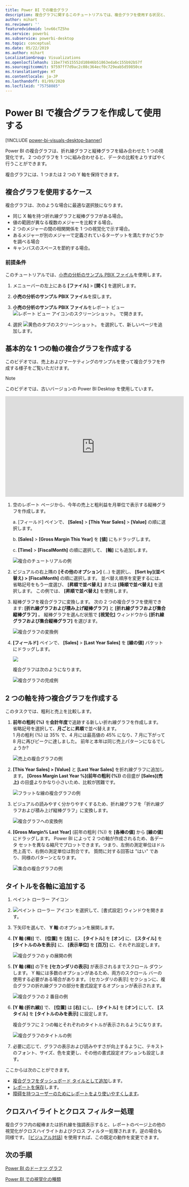 ```yaml
---
title: Power BI での複合グラフ
description: 複合グラフに関するこのチュートリアルでは、複合グラフを使用する状況と、Power BI サービスおよび Power BI Desktop.で複合グラフを作成する方法について説明します。
author: mihart
ms.reviewer: ''
featuredvideoid: lnv66cTZ5ho
ms.service: powerbi
ms.subservice: powerbi-desktop
ms.topic: conceptual
ms.date: 05/22/2019
ms.author: mihart
LocalizationGroup: Visualizations
ms.openlocfilehash: 11be774515552d10846b51863eda6c155b92b57f
ms.sourcegitcommit: 97597ff7d9ac2c08c364ecf0c729eab5d59850ce
ms.translationtype: HT
ms.contentlocale: ja-JP
ms.lasthandoff: 01/09/2020
ms.locfileid: "75758085"
---
```

# <a name="create-and-use-combo-charts-in-power-bi"></a>Power BI で複合グラフを作成して使用する

[!INCLUDE [power-bi-visuals-desktop-banner](../includes/power-bi-visuals-desktop-banner.md)]

Power BI の複合グラフは、折れ線グラフと縦棒グラフを組み合わせた 1 つの視覚化です。 2 つのグラフを 1 つに組み合わせると、データの比較をよりすばやく行うことができます。

複合グラフには、1 つまたは 2 つの Y 軸を保持できます。

## <a name="when-to-use-a-combo-chart"></a>複合グラフを使用するケース
複合グラフは、次のような場合に最適な選択肢になります。

* 同じ X 軸を持つ折れ線グラフと縦棒グラフがある場合。
* 値の範囲が異なる複数のメジャーを比較する場合。
* 2 つのメジャーの間の相関関係を 1 つの視覚化で示す場合。
* あるメジャーが別のメジャーで定義されているターゲットを満たすかどうかを調べる場合
* キャンバスのスペースを節約する場合。

### <a name="prerequisites"></a>前提条件
このチュートリアルでは、[小売の分析のサンプル PBIX ファイル](https://download.microsoft.com/download/9/6/D/96DDC2FF-2568-491D-AAFA-AFDD6F763AE3/Retail%20Analysis%20Sample%20PBIX.pbix)を使用します。

1. メニューバーの左上にある **[ファイル]**  >  **[開く]** を選択します。
   
2. **小売の分析のサンプル PBIX ファイル**を探します。

1. **小売の分析のサンプル PBIX ファイル**をレポート ビュー ![レポート ビュー アイコンのスクリーンショット。](media/power-bi-visualization-kpi/power-bi-report-view.png) で開きます。

1. 選択 ![黄色のタブのスクリーンショット。](media/power-bi-visualization-kpi/power-bi-yellow-tab.png) を選択して、新しいページを追加します。



## <a name="create-a-basic-single-axis-combo-chart"></a>基本的な 1 つの軸の複合グラフを作成する
このビデオでは、売上およびマーケティングのサンプルを使って複合グラフを作成する様子をご覧いただけます。
   > [!NOTE]
   > このビデオでは、古いバージョンの Power BI Desktop を使用しています。
   > 
   > 
<iframe width="560" height="315" src="https://www.youtube.com/embed/lnv66cTZ5ho?list=PL1N57mwBHtN0JFoKSR0n-tBkUJHeMP2cP" frameborder="0" allowfullscreen></iframe>  

<a name="create"></a>

1. 空のレポート ページから、今年の売上と粗利益を月単位で表示する縦棒グラフを作成します。

    a.  [フィールド] ペインで、 **[Sales]** \> **[This Year Sales]**  >  **[Value]** の順に選択します。

    b.  **[Sales]** \> **[Gross Margin This Year]** を **[値]** にもドラッグします。

    c. **[Time]** \> **[FiscalMonth]** の順に選択して、 **[軸]** にも追加します。

    ![複合のチュートリアルの例](media/power-bi-visualization-combo-chart/combotutorial1new.png)
5. ビジュアルの右上隅の **[その他のオプション]** (...) を選択し、 **[Sort by]\(並べ替え\) > [FiscalMonth]** の順に選択します。 並べ替え順序を変更するには、省略記号をもう一度選び、 **[昇順で並べ替え]** または **[降順で並べ替え]** を選択します。 この例では、 **[昇順で並べ替え]** を使用します。

6. 縦棒グラフを複合グラフに変換します。 次の 2 つの複合グラフを使用できます: **[折れ線グラフおよび積み上げ縦棒グラフ]** と **[折れ線グラフおよび集合縦棒グラフ]** 。 縦棒グラフを選んだ状態で **[視覚化]** ウィンドウから **[折れ線グラフおよび集合縦棒グラフ]** を選びます。

    ![複合グラフの変換例](media/power-bi-visualization-combo-chart/converttocombo-new2.png)
7. **[フィールド]** ペインで、 **[Sales]** \> **[Last Year Sales]** を **[線の値]** バケットにドラッグします。

   ![](media/power-bi-visualization-combo-chart/linevaluebucket.png)

   複合グラフは次のようになります。

   ![複合グラフの完成例](media/power-bi-visualization-combo-chart/combochartdone-new.png)

## <a name="create-a-combo-chart-with-two-axes"></a>2 つの軸を持つ複合グラフを作成する
このタスクでは、粗利と売上を比較します。

1. **前年の粗利 (%)** を**会計年度**で追跡する新しい折れ線グラフを作成します。 省略記号を選択して、**月ごと**に**昇順**で並べ替えます。  
1 月の粗利 (%) は 35% で、4 月には最高値の 45% になり、7 月に下がって 8 月に再びピークに達しました。 前年と本年は同じ売上パターンになるでしょうか?

   ![売上の複合グラフの例](media/power-bi-visualization-combo-chart/combo1-new.png)
2. **[This Year Sales] > [Value]** と **[Last Year Sales]** を折れ線グラフに追加します。 **[Gross Margin Last Year %]\(前年の粗利 (%)\)** の目盛が **[Sales]\(売上\)** の目盛よりかなり小さいため、比較が困難です。      

   ![フラットな線の複合グラフの例](media/power-bi-visualization-combo-chart/flatline-new.png)
3. ビジュアルの読みやすく分かりやすくするため、折れ線グラフを「折れ線グラフおよび積み上げ縦棒グラフ」に変換します。

   ![複合グラフへの変換例](media/power-bi-visualization-combo-chart/converttocombo-new.png)

4. **[Gross Margin% Last Year]** (前年の粗利 (%)) を **[各棒の値]** から **[線の値]** にドラッグします。 Power BI によって 2 つの軸が作成されるため、各データ セットを異なる縮尺でプロットできます。つまり、左側の測定単位はドル売上高で、右側の測定単位は割合です。 質問に対する回答は "はい" であり、同様のパターンとなります。

   ![集合の複合グラフの例](media/power-bi-visualization-combo-chart/power-bi-clustered-combo.png)    

## <a name="add-titles-to-the-axes"></a>タイトルを各軸に追加する
1. ペイント ローラー アイコン 
1. ![ペイント ローラー アイコン](media/power-bi-visualization-combo-chart/power-bi-paintroller.png) を選択して、[書式設定] ウィンドウを開きます。
1. 下矢印を選んで、 **Y 軸** のオプションを展開します。
1. **[Y 軸 (棒)]** で、 **[位置]** を **[左]** に、 **[タイトル]** を **[オン]** に、 **[スタイル]** を **[タイトルのみを表示]** に、 **[表示単位]** を **[百万]** に、それぞれ設定します。

   ![複合グラフの y の展開の例](media/power-bi-visualization-combo-chart/power-bi-open-y.png)
4. **[Y 軸 (棒)]** の下を **[セカンダリの表示]** が表示されるまでスクロール ダウンします。 Y 軸には多数のオプションがあるため、両方のスクロール バーの使用する必要がある場合があります。 [セカンダリの表示] セクションに、複合グラフの折れ線グラフの部分を書式設定するオプションが表示されます。

   ![複合グラフの 2 番目の例](media/power-bi-visualization-combo-chart/power-bi-secondary.png)
5. **[Y 軸 (折れ線)]** で、 **[位置]** は **[右]** にし、 **[タイトル]** を **[オン]** にして、 **[スタイル]** を **[タイトルのみを表示]** に設定します。

   複合グラフに 2 つの軸とそれぞれのタイトルが表示されるようになります。

   ![複合グラフのタイトルの例](media/power-bi-visualization-combo-chart/power-bi-2-titles.png)

6. 必要に応じて、グラフの表示および読みやすさが向上するように、テキストのフォント、サイズ、色を変更し、その他の書式設定オプションも設定します。

ここからは次のことができます。

* [複合グラフをダッシュボード タイルとして追加](../service-dashboard-tiles.md)します。
* [レポートを保存](../service-report-save.md)します。
* [障碍を持つユーザーのためにレポートをより使いやすくします](../desktop-accessibility.md)。

## <a name="cross-highlighting-and-cross-filtering"></a>クロスハイライトとクロス フィルター処理

複合グラフ内の縦棒または折れ線を強調表示すると、レポートのページ上の他の視覚化がクロスハイライトおよびクロス フィルター処理されます。逆の場合も同様です。 [[ビジュアル対話]](../service-reports-visual-interactions.md) を使用すれば、この既定の動作を変更できます。

## <a name="next-steps"></a>次の手順

[Power BI のドーナツ グラフ](power-bi-visualization-doughnut-charts.md)

[Power BI での視覚化の種類](power-bi-visualization-types-for-reports-and-q-and-a.md)
